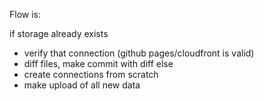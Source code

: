 Flow is:

if storage already exists
- verify that connection (github pages/cloudfront is valid)
- diff files, make commit with diff
else
- create connections from scratch
- make upload of all new data
